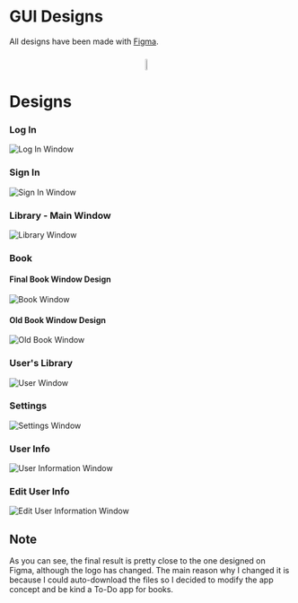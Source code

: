 # GUI Designs

All designs have been made with [Figma](https://www.figma.com/).

<h3 style="
			  display: flex;
			  justify-content:center;
			  align-items:center;
">
<a href="https://www.figma.com/" target="_blank"><img src="https://cdn.jsdelivr.net/gh/devicons/devicon/icons/figma/figma-original.svg"
 style="width:30%"/></a>

</div>

# Designs

### Log In

![Log In Window](Login.png)

### Sign In

![Sign In Window](Signin.png)

### Library - Main Window

![Library Window](Library.png)

### Book

#### Final Book Window Design

![Book Window](Book.png)

#### Old Book Window Design

![Old Book Window](Book_old.png)

### User's Library

![User Window](User.png)

### Settings

![Settings Window](Settings.png)

### User Info

![User Information Window](User.png)

### Edit User Info

![Edit User Information Window](EditUser.png)

## Note

As you can see, the final result is pretty close to the one designed on Figma, although the logo has changed. The main reason why I changed it is because I could auto-download the files so I decided to modify the app concept and be kind a To-Do app for books. 
